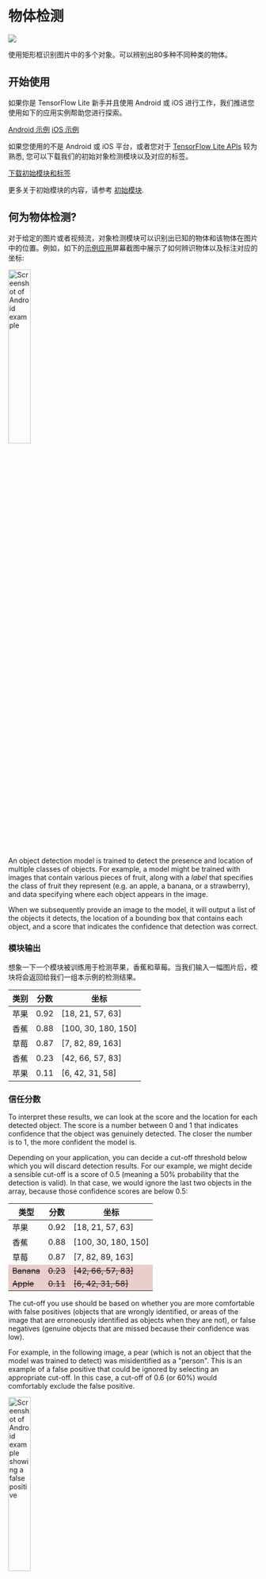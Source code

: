 # 物体检测

<img src="../images/detection.png" class="attempt-right">

使用矩形框识别图片中的多个对象。可以辨别出80多种不同种类的物体。

## 开始使用

如果你是 TensorFlow Lite 新手并且使用 Android 或 iOS 进行工作，我们推进您使用如下的应用实例帮助您进行探索。

<a class="button button-primary" href="https://github.com/tensorflow/examples/tree/master/lite/examples/object_detection/android"> Android 
示例</a>
<a class="button button-primary" href="https://github.com/tensorflow/examples/tree/master/lite/examples/object_detection/ios"> iOS 
示例</a>

如果您使用的不是 Android 或 iOS 平台，或者您对于 <a href="https://www.tensorflow.org/api_docs/python/tf/lite">TensorFlow Lite APIs</a> 较为熟悉, 您可以下载我们的初始对象检测模块以及对应的标签。

<a class="button button-primary" href="http://storage.googleapis.com/download.tensorflow.org/models/tflite/coco_ssd_mobilenet_v1_1.0_quant_2018_06_29.zip">下载初始模块和标签</a>

更多关于初始模块的内容，请参考
<a href="#starter_model">初始模块</a>.

## 何为物体检测?

对于给定的图片或者视频流，对象检测模块可以识别出已知的物体和该物体在图片中的位置。例如，如下的<a href="#get_started">示例应用</a>屏幕截图中展示了如何辨识物体以及标注对应的坐标:

<img src="images/android_apple_banana.png" alt="Screenshot of Android example" width="30%">

An object detection model is trained to detect the presence and location of
multiple classes of objects. For example, a model might be trained with images
that contain various pieces of fruit, along with a _label_ that specifies the
class of fruit they represent (e.g. an apple, a banana, or a strawberry), and
data specifying where each object appears in the image.

When we subsequently provide an image to the model, it will output a list of the
objects it detects, the location of a bounding box that contains each object,
and a score that indicates the confidence that detection was correct.

### 模块输出

想象一下一个模块被训练用于检测苹果，香蕉和草莓。当我们输入一幅图片后，模块将会返回给我们一组本示例的检测结果。

<table style="width: 60%;">
  <thead>
    <tr>
      <th>类别</th>
      <th>分数</th>
      <th>坐标</th>
    </tr>
  </thead>
  <tbody>
    <tr>
      <td>苹果</td>
      <td>0.92</td>
      <td>[18, 21, 57, 63]</td>
    </tr>
    <tr>
      <td>香蕉</td>
      <td>0.88</td>
      <td>[100, 30, 180, 150]</td>
    </tr>
    <tr>
      <td>草莓</td>
      <td>0.87</td>
      <td>[7, 82, 89, 163] </td>
    </tr>
    <tr>
      <td>香蕉</td>
      <td>0.23</td>
      <td>[42, 66, 57, 83]</td>
    </tr>
    <tr>
      <td>苹果</td>
      <td>0.11</td>
      <td>[6, 42, 31, 58]</td>
    </tr>
  </tbody>
</table>

### 信任分数

To interpret these results, we can look at the score and the location for each
detected object. The score is a number between 0 and 1 that indicates confidence
that the object was genuinely detected. The closer the number is to 1, the more
confident the model is.

Depending on your application, you can decide a cut-off threshold below which
you will discard detection results. For our example, we might decide a sensible
cut-off is a score of 0.5 (meaning a 50% probability that the detection is
valid). In that case, we would ignore the last two objects in the array, because
those confidence scores are below 0.5:

<table style="width: 60%;">
  <thead>
    <tr>
      <th>类型</th>
      <th>分数</th>
      <th>坐标</th>
    </tr>
  </thead>
  <tbody>
    <tr>
      <td>苹果</td>
      <td>0.92</td>
      <td>[18, 21, 57, 63]</td>
    </tr>
    <tr>
      <td>香蕉</td>
      <td>0.88</td>
      <td>[100, 30, 180, 150]</td>
    </tr>
    <tr>
      <td>草莓</td>
      <td>0.87</td>
      <td>[7, 82, 89, 163] </td>
    </tr>
    <tr>
      <td style="background-color: #e9cecc; text-decoration-line: line-through;">Banana</td>
      <td style="background-color: #e9cecc; text-decoration-line: line-through;">0.23</td>
      <td style="background-color: #e9cecc; text-decoration-line: line-through;">[42, 66, 57, 83]</td>
    </tr>
    <tr>
      <td style="background-color: #e9cecc; text-decoration-line: line-through;">Apple</td>
      <td style="background-color: #e9cecc; text-decoration-line: line-through;">0.11</td>
      <td style="background-color: #e9cecc; text-decoration-line: line-through;">[6, 42, 31, 58]</td>
    </tr>
  </tbody>
</table>

The cut-off you use should be based on whether you are more comfortable with
false positives (objects that are wrongly identified, or areas of the image that
are erroneously identified as objects when they are not), or false negatives
(genuine objects that are missed because their confidence was low).

For example, in the following image, a pear (which is not an object that the
model was trained to detect) was misidentified as a "person". This is an example
of a false positive that could be ignored by selecting an appropriate cut-off.
In this case, a cut-off of 0.6 (or 60%) would comfortably exclude the false
positive.

<img src="images/false_positive.png" alt="Screenshot of Android example showing a false positive" width="30%">

### 坐标

针对每个被检测的物体，模块将会返回一个由四个数字组成的数组，该四个数字代表了围绕物体的一个矩形框。在我们提供的示例模块中，返回的数组中的元素按照如下顺序：
<table style="width: 50%; margin: 0 auto;">
  <tbody>
    <tr style="border-top: none;">
      <td>[</td>
      <td>top,</td>
      <td>left,</td>
      <td>bottom,</td>
      <td>right</td>
      <td>]</td>
    </tr>
  </tbody>
</table>

top 的值代表了矩形框的顶部距离图片上部的距离，单位为像素。 left 的值代表了矩形框的左边距离图片左边的距离。bottom 和 right 值的表示方法同理。
注意：
Note: Object detection models accept input images of a specific size. This is likely to be different from the size of the raw image captured by your device’s camera, and you will have to write code to crop and scale your raw image to fit the model’s input size (there are examples of this in our <a href="#get_started">example applications</a>).<br /><br />The pixel values output by the model refer to the position in the cropped and scaled image, so you must scale them to fit the raw image in order to interpret them correctly.

## 初始模块

We recommend starting with this pre-trained quantized COCO SSD MobileNet v1
model.

<a class="button button-primary" href="http://storage.googleapis.com/download.tensorflow.org/models/tflite/coco_ssd_mobilenet_v1_1.0_quant_2018_06_29.zip">Download
starter model and labels</a>

### Uses and limitations

The object detection model we provide can identify and locate up to 10 objects
in an image. It is trained to recognize 80 classes of object. For a full list of
classes, see the labels file in the
<a href="http://storage.googleapis.com/download.tensorflow.org/models/tflite/coco_ssd_mobilenet_v1_1.0_quant_2018_06_29.zip">model
zip</a>.

If you want to train a model to recognize new classes, see
<a href="#customize_model">Customize model</a>.

For the following use cases, you should use a different type of model:

<ul>
  <li>Predicting which single label the image most likely represents (see <a href="../image_classification/overview.md">image classification</a>)</li>
  <li>Predicting the composition of an image, for example subject versus background (see <a href="../segmentation/overview.md">segmentation</a>)</li>
</ul>

### Input

The model takes an image as input. The expected image is 300x300 pixels, with
three channels (red, blue, and green) per pixel. This should be fed to the model
as a flattened buffer of 270,000 byte values (300x300x3). Since the model is
<a href="../../performance/post_training_quantization.md">quantized</a>, each
value should be a single byte representing a value between 0 and 255.

### Output

The model outputs four arrays, mapped to the indices 0-4. Arrays 0, 1, and 2
describe 10 detected objects, with one element in each array corresponding to
each object. There will always be 10 objects detected.

<table>
  <thead>
    <tr>
      <th>Index</th>
      <th>Name</th>
      <th>Description</th>
    </tr>
  </thead>
  <tbody>
    <tr>
      <td>0</td>
      <td>Locations</td>
      <td>Multidimensional array of [10][4] floating point values between 0 and 1, the inner arrays representing bounding boxes in the form [top, left, bottom, right]</td>
    </tr>
    <tr>
      <td>1</td>
      <td>Classes</td>
      <td>Array of 10 integers (output as floating point values) each indicating the index of a class label from the labels file</td>
    </tr>
    <tr>
      <td>2</td>
      <td>Scores</td>
      <td>Array of 10 floating point values between 0 and 1 representing probability that a class was detected</td>
    </tr>
    <tr>
      <td>3</td>
      <td>Number and detections</td>
      <td>Array of length 1 containing a floating point value expressing the total number of detection results</td>
    </tr>
  </tbody>
</table>

## Customize model

The pre-trained models we provide are trained to detect 80 classes of object.
For a full list of classes, see the labels file in the
<a href="http://storage.googleapis.com/download.tensorflow.org/models/tflite/coco_ssd_mobilenet_v1_1.0_quant_2018_06_29.zip">model
zip</a>.

You can use a technique known as transfer learning to re-train a model to
recognize classes not in the original set. For example, you could re-train the
model to detect multiple types of vegetable, despite there only being one
vegetable in the original training data. To do this, you will need a set of
training images for each of the new labels you wish to train.

Learn how to perform transfer learning in
<a href="https://medium.com/tensorflow/training-and-serving-a-realtime-mobile-object-detector-in-30-minutes-with-cloud-tpus-b78971cf1193">Training
and serving a real-time mobile object detector in 30 minutes</a>.
